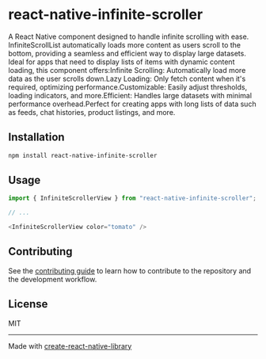 # react-native-infinite-scroller

A React Native component designed to handle infinite scrolling with ease. InfiniteScrollList automatically loads more content as users scroll to the bottom, providing a seamless and efficient way to display large datasets. Ideal for apps that need to display lists of items with dynamic content loading, this component offers:Infinite Scrolling: Automatically load more data as the user scrolls down.Lazy Loading: Only fetch content when it's required, optimizing performance.Customizable: Easily adjust thresholds, loading indicators, and more.Efficient: Handles large datasets with minimal performance overhead.Perfect for creating apps with long lists of data such as feeds, chat histories, product listings, and more.

## Installation

```sh
npm install react-native-infinite-scroller
```

## Usage


```js
import { InfiniteScrollerView } from "react-native-infinite-scroller";

// ...

<InfiniteScrollerView color="tomato" />
```


## Contributing

See the [contributing guide](CONTRIBUTING.md) to learn how to contribute to the repository and the development workflow.

## License

MIT

---

Made with [create-react-native-library](https://github.com/callstack/react-native-builder-bob)
